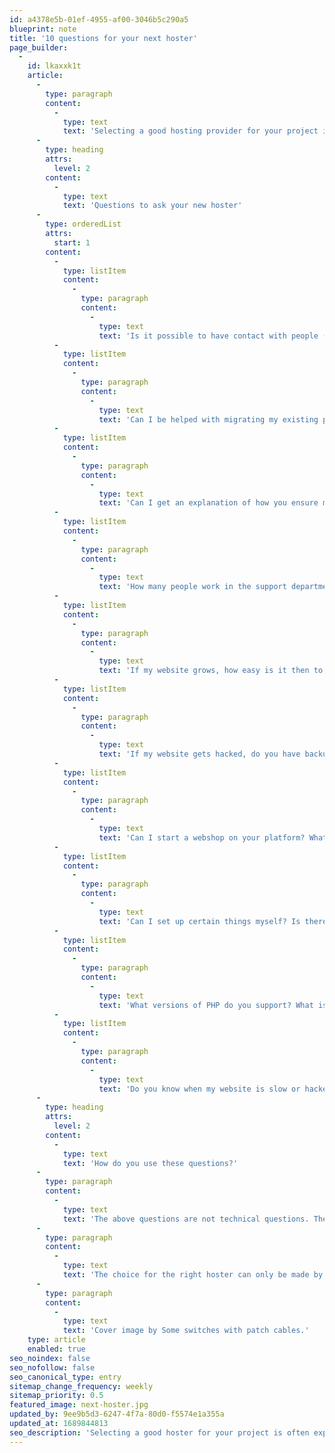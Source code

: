 ```yaml
---
id: a4378e5b-01ef-4955-af00-3046b5c290a5
blueprint: note
title: '10 questions for your next hoster'
page_builder:
  -
    id: lkaxxk1t
    article:
      -
        type: paragraph
        content:
          -
            type: text
            text: 'Selecting a good hosting provider for your project is often experienced as difficult. Which one is good (and what does good mean in hosting terms), which plan suits the best for your project, what are the costs, are some of the questions you can ask. But what are the really important questions that you should ask?'
      -
        type: heading
        attrs:
          level: 2
        content:
          -
            type: text
            text: 'Questions to ask your new hoster'
      -
        type: orderedList
        attrs:
          start: 1
        content:
          -
            type: listItem
            content:
              -
                type: paragraph
                content:
                  -
                    type: text
                    text: 'Is it possible to have contact with people (not only a knowledge base/FAQ/chat bot) if I really need help?'
          -
            type: listItem
            content:
              -
                type: paragraph
                content:
                  -
                    type: text
                    text: 'Can I be helped with migrating my existing project to your platform?'
          -
            type: listItem
            content:
              -
                type: paragraph
                content:
                  -
                    type: text
                    text: 'Can I get an explanation of how you ensure my project is secure?'
          -
            type: listItem
            content:
              -
                type: paragraph
                content:
                  -
                    type: text
                    text: 'How many people work in the support department? What happens if I have problems with my website at night?'
          -
            type: listItem
            content:
              -
                type: paragraph
                content:
                  -
                    type: text
                    text: 'If my website grows, how easy is it then to let the hosting plan grow with it? Does my website have to be moved then, or does it involve downtime?'
          -
            type: listItem
            content:
              -
                type: paragraph
                content:
                  -
                    type: text
                    text: 'If my website gets hacked, do you have backups of my (still clean) website?'
          -
            type: listItem
            content:
              -
                type: paragraph
                content:
                  -
                    type: text
                    text: 'Can I start a webshop on your platform? What do I need to buy more?'
          -
            type: listItem
            content:
              -
                type: paragraph
                content:
                  -
                    type: text
                    text: 'Can I set up certain things myself? Is there also a package where this is not necessary/possible?'
          -
            type: listItem
            content:
              -
                type: paragraph
                content:
                  -
                    type: text
                    text: 'What versions of PHP do you support? What is the update frequency?'
          -
            type: listItem
            content:
              -
                type: paragraph
                content:
                  -
                    type: text
                    text: 'Do you know when my website is slow or hacked, or do I have to find out myself?'
      -
        type: heading
        attrs:
          level: 2
        content:
          -
            type: text
            text: 'How do you use these questions?'
      -
        type: paragraph
        content:
          -
            type: text
            text: 'The above questions are not technical questions. The point here is that based on the answers, you get an idea of the hoster and can determine if you are satisfied with the answers and if it fits the needs of your project.'
      -
        type: paragraph
        content:
          -
            type: text
            text: 'The choice for the right hoster can only be made by yourself, let this questionnaire guide you.'
      -
        type: paragraph
        content:
          -
            type: text
            text: 'Cover image by Some switches with patch cables.'
    type: article
    enabled: true
seo_noindex: false
seo_nofollow: false
seo_canonical_type: entry
sitemap_change_frequency: weekly
sitemap_priority: 0.5
featured_image: next-hoster.jpg
updated_by: 9ee9b5d3-6247-4f7a-80d0-f5574e1a355a
updated_at: 1689844813
seo_description: 'Selecting a good hoster for your project is often experienced as difficult. What are the important questions that you should ask?'
---
```


